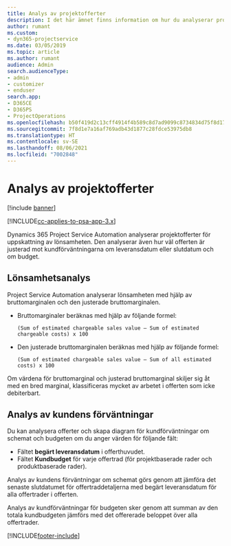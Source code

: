 ```yaml
---
title: Analys av projektofferter
description: I det här ämnet finns information om hur du analyserar projektofferter.
author: rumant
ms.custom:
- dyn365-projectservice
ms.date: 03/05/2019
ms.topic: article
ms.author: rumant
audience: Admin
search.audienceType:
- admin
- customizer
- enduser
search.app:
- D365CE
- D365PS
- ProjectOperations
ms.openlocfilehash: b50f419d2c13cff4914f4b589c8d7ad9099c8734834d75f8d17104d2db40049b
ms.sourcegitcommit: 7f8d1e7a16af769adb43d1877c28fdce53975db8
ms.translationtype: HT
ms.contentlocale: sv-SE
ms.lasthandoff: 08/06/2021
ms.locfileid: "7002848"
---
```

# <a name="analysis-of-project-quotes"></a>Analys av projektofferter

[!include [banner](../includes/psa-now-project-operations.md)]

[!INCLUDE[cc-applies-to-psa-app-3.x](../includes/cc-applies-to-psa-app-3x.md)]

Dynamics 365 Project Service Automation analyserar projektofferter för uppskattning av lönsamheten. Den analyserar även hur väl offerten är justerad mot kundförväntningarna om leveransdatum eller slutdatum och om budget.

## <a name="profitability-analysis"></a>Lönsamhetsanalys

Project Service Automation analyserar lönsamheten med hjälp av bruttomarginalen och den justerade bruttomarginalen.

- Bruttomarginaler beräknas med hjälp av följande formel:

  `
    (Sum of estimated chargeable sales value – Sum of estimated chargeable costs) x 100
  `
- Den justerade bruttomarginalen beräknas med hjälp av följande formel:

  `
    (Sum of estimated chargeable sales value – Sum of all estimated costs) x 100
  `

Om värdena för bruttomarginal och justerad bruttomarginal skiljer sig åt med en bred marginal, klassificeras mycket av arbetet i offerten som icke debiterbart.

## <a name="analysis-of-customer-expectations"></a>Analys av kundens förväntningar

Du kan analysera offerter och skapa diagram för kundförväntningar om schemat och budgeten om du anger värden för följande fält:

- Fältet **begärt leveransdatum** i offerthuvudet.
- Fältet **Kundbudget** för varje offertrad (för projektbaserade rader och produktbaserade rader).

Analys av kundens förväntningar om schemat görs genom att jämföra det senaste slutdatumet för offertraddetaljerna med begärt leveransdatum för alla offertrader i offerten.

Analys av kundförväntningar för budgeten sker genom att summan av den totala kundbudgeten jämförs med det offererade beloppet över alla offertrader.


[!INCLUDE[footer-include](../includes/footer-banner.md)]